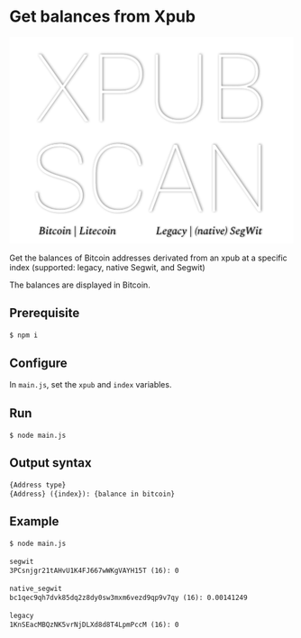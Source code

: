 # Get balances from Xpub

![XPUB](./logo.png)

Get the balances of Bitcoin addresses derivated from an xpub at a specific index (supported: legacy, native Segwit, and Segwit)

The balances are displayed in Bitcoin.

## Prerequisite

`$ npm i`

## Configure

In `main.js`, set the `xpub` and `index` variables.

## Run

`$ node main.js`

## Output syntax
```
{Address type}
{Address} ({index}): {balance in bitcoin}
```

## Example

```
$ node main.js 

segwit
3PCsnjgr21tAHvU1K4FJ667wWKgVAYH15T (16): 0

native_segwit
bc1qec9qh7dvk85dq2z8dy0sw3mxm6vezd9qp9v7qy (16): 0.00141249

legacy
1KnSEacMBQzNK5vrNjDLXd8d8T4LpmPccM (16): 0
```
